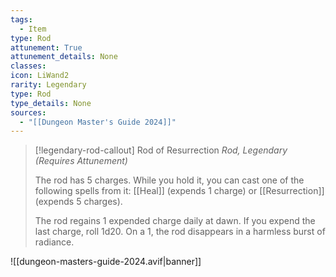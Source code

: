 ```yaml
---
tags:
  - Item
type: Rod
attunement: True
attunement_details: None
classes:
icon: LiWand2
rarity: Legendary
type: Rod
type_details: None
sources: 
  - "[[Dungeon Master's Guide 2024]]"
---
```

>[!legendary-rod-callout] Rod of Resurrection
>_Rod, Legendary (Requires Attunement)_
>
>The rod has 5 charges. While you hold it, you can cast one of the following spells from it: [[Heal]] (expends 1 charge) or [[Resurrection]] (expends 5 charges).
>
>The rod regains 1 expended charge daily at dawn. If you expend the last charge, roll 1d20. On a 1, the rod disappears in a harmless burst of radiance.
>


![[dungeon-masters-guide-2024.avif|banner]]